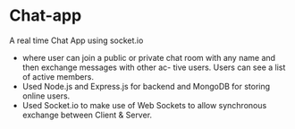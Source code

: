 # Chat-app
A real time Chat App using socket.io
- where user can join a public or private chat room with any name and then exchange messages with other ac-
tive users. Users can see a list of active members.
- Used Node.js and Express.js for backend and MongoDB for storing online users.
- Used Socket.io to make use of Web Sockets to allow synchronous exchange between Client & Server.
